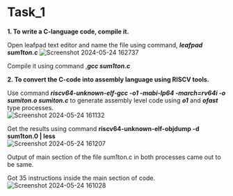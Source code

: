 #  Task_1
__1. To write a C-language code, compile it.__
   
   Open leafpad text editor and name the file using command,  __*leafpad sum1ton.c*__
![Screenshot 2024-05-24 162737](https://github.com/princesuman2004/VSD_Mini_Internship/assets/128327318/a88ebd77-c1cf-46d3-94e4-0487a5c11e20)

   Compile it using command ,__*gcc sum1ton.c*__  
   
__2. To convert the C-code into assembly language using RISCV tools.__  

Use command  __*riscv64-unknown-elf-gcc -o1 -mabi-lp64 -march=rv64i -o sumiton.o sumiton.c*__  to generate assembly level code using __*o1*__ and  __*ofast*__  type processes.  
![Screenshot 2024-05-24 161132](https://github.com/princesuman2004/VSD_Mini_Internship/assets/128327318/5cc0c0dc-3d34-4627-86f7-dcc22fe3ed17)

Get the results using command __riscv64-unknown-elf-objdump -d sum1ton.0 | less__  
![Screenshot 2024-05-24 161207](https://github.com/princesuman2004/VSD_Mini_Internship/assets/128327318/6466e404-ba53-4d82-b5c4-27333e8ed077)

Output of main section of the file sum1ton.c in both processes came out to be same.   

Got 35 instructions inside the main section of code.
![Screenshot 2024-05-24 161028](https://github.com/princesuman2004/VSD_Mini_Internship/assets/128327318/d8be156e-460b-422c-9770-5469d525b1cb)
     
